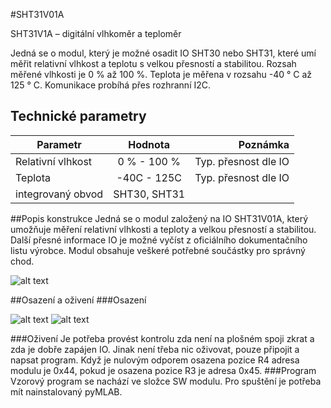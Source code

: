 <!--- Author:Jan Chroust: --->
<!--- AuthorEmail:chroust@mlab.cz: --->
#<!--- Name:SHT31V01A: --->SHT31V01A
<!--- Longname --->SHT31V1A – digitální vlhkoměr a teploměr

<!--- lead --->
Jedná se o modul, který je možné osadit IO SHT30 nebo SHT31, které umí měřit relativní vlhkost a teplotu s velkou přesností a stabilitou. Rozsah měřené vlhkosti je 0 % až 100 %. Teplota je měřena v rozsahu -40 ° C až 125 ° C. Komunikace probíhá přes rozhranní I2C.
<!--- Elead --->

<!--- Description --->
## Technické parametry

| Parametr          | Hodnota       | Poznámka             |
| ----------------- |:-------------:| --------------------:|
| Relativní vlhkost | 0 % - 100 %   | Typ. přesnost dle IO |
| Teplota           | -40C - 125C   | Typ. přesnost dle IO |
| integrovaný obvod | SHT30, SHT31  |                      |
<!--- EDescription --->

<!--- Content --->
##Popis konstrukce
Jedná se o modul založený na IO SHT31V01A, který umožňuje měření relativní vlhkosti a teploty a velkou přesností a stabilitou. Další přesné informace IO je možné vyčíst z oficiálního dokumentačního listu výrobce. Modul obsahuje veškeré potřebné součástky pro správný chod.

<!--- scheme --->
![alt text](https://cdn.rawgit.com/roman-dvorak/test-mlab-repos/master/Modules/Sensors/SHT31V01A/SCH_PCB/SHT31V01A.svg "Logo Title Text 1")


##Osazení a oživení
###Osazení

![alt text](https://cdn.rawgit.com/roman-dvorak/test-mlab-repos/blob/master/Modules/Sensors/SHT31V01A/DOC/new_src/SHT31V01A-MLABb.svg "aa")
![alt text](https://cdn.rawgit.com/roman-dvorak/test-mlab-repos/blob/master/Modules/Sensors/SHT31V01A/DOC/new_src/SHT31V01A-MLABa.svg "bb")


###Oživení
Je potřeba provést kontrolu zda není na plošném spoji zkrat a zda je dobře zapájen IO. Jinak není třeba nic oživovat, pouze připojit a napsat program. Když je nulovým odporem osazena pozice R4 adresa modulu je 0x44, pokud je osazena pozice R3 je adresa 0x45.
###Program
Vzorový program se nachází ve složce SW modulu. Pro spuštění je potřeba mít nainstalovaný
pyMLAB.
<!--- EContent --->
